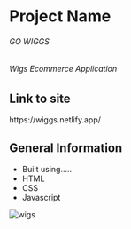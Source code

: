 


<h1>Project Name</h1>
<h6>GO WIGGS</h6>
<h6>Wigs Ecommerce Application<h6/>

<h2>Link to site</h2>
<p>https://wiggs.netlify.app/<p/>

<h2>General Information</h2>
<ul>
  <li>Built using.....</li>
  <li>HTML</li>
  <li>CSS</li>
  <li>Javascript</li>
 </ul>
 
![wigs](https://user-images.githubusercontent.com/82509653/172229601-afcadf9e-7103-4213-bf90-044db71064bd.PNG)
